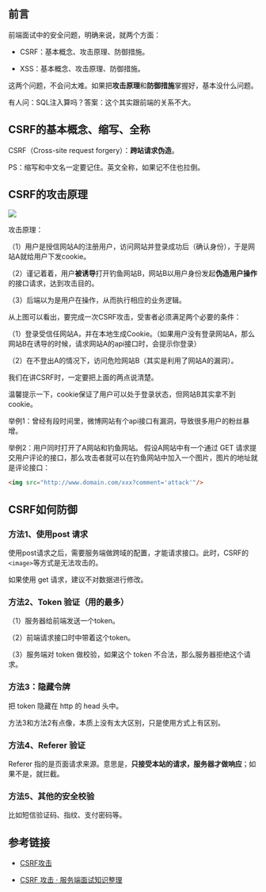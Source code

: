 
## 前言

前端面试中的安全问题，明确来说，就两个方面：

- CSRF：基本概念、攻击原理、防御措施。

- XSS：基本概念、攻击原理、防御措施。

这两个问题，不会问太难。如果把**攻击原理**和**防御措施**掌握好，基本没什么问题。

有人问：SQL注入算吗？答案：这个其实跟前端的关系不大。


## CSRF的基本概念、缩写、全称

CSRF（Cross-site request forgery）：**跨站请求伪造**。

PS：缩写和中文名一定要记住。英文全称，如果记不住也拉倒。


## CSRF的攻击原理

![](https://img.smyhvae.com/20180307_1735.png)

攻击原理：

（1）用户是授信网站A的注册用户，访问网站并登录成功后（确认身份），于是网站A就给用户下发cookie。

（2）谨记着着，用户**被诱导**打开钓鱼网站B，网站B以用户身份发起**伪造用户操作**的接口请求，达到攻击目的。

（3）后端以为是用户在操作，从而执行相应的业务逻辑。

从上图可以看出，要完成一次CSRF攻击，受害者必须满足两个必要的条件：

（1）登录受信任网站A，并在本地生成Cookie。（如果用户没有登录网站A，那么网站B在诱导的时候，请求网站A的api接口时，会提示你登录）

（2）在不登出A的情况下，访问危险网站B（其实是利用了网站A的漏洞）。

我们在讲CSRF时，一定要把上面的两点说清楚。

温馨提示一下，cookie保证了用户可以处于登录状态，但网站B其实拿不到 cookie。

举例1：曾经有段时间里，微博网站有个api接口有漏洞，导致很多用户的粉丝暴增。

举例2：用户同时打开了A网站和钓鱼网站。 假设A网站中有一个通过 GET 请求提交用户评论的接口，那么攻击者就可以在钓鱼网站中加入一个图片，图片的地址就是评论接口：

```html
<img src="http://www.domain.com/xxx?comment='attack'"/>
```

## CSRF如何防御

### 方法1、使用post 请求

使用post请求之后，需要服务端做跨域的配置，才能请求接口。此时，CSRF的`<image>`等方式是无法攻击的。

如果使用 get 请求，建议不对数据进行修改。

### 方法2、Token 验证（用的最多）

（1）服务器给前端发送一个token。

（2）前端请求接口时中带着这个token。

（3）服务端对 token 做校验，如果这个 token 不合法，那么服务器拒绝这个请求。

### 方法3：隐藏令牌

把 token 隐藏在 http 的 head 头中。

方法3和方法2有点像，本质上没有太大区别，只是使用方式上有区别。

### 方法4、Referer 验证

Referer 指的是页面请求来源。意思是，**只接受本站的请求，服务器才做响应**；如果不是，就拦截。

### 方法5、其他的安全校验

比如短信验证码、指纹、支付密码等。

## 参考链接

- [CSRF攻击](https://fecommunity.github.io/front-end-interview/%E5%89%8D%E7%AB%AF%E7%9F%A5%E8%AF%86%E4%BD%93%E7%B3%BB/Web%E5%AE%89%E5%85%A8/2.CSRF%E6%94%BB%E5%87%BB.html)

- [CSRF 攻击 · 服务端面试知识整理](http://jalan.space/interview/network/security/csrf.html)

